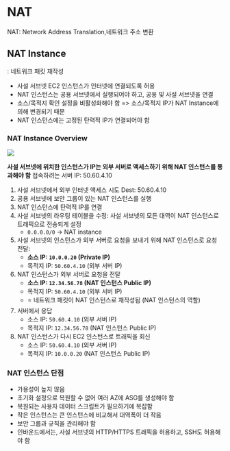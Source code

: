 # NAT

NAT: Network Address Translation,네트워크 주소 변환

## NAT Instance

: 네트워크 패킷 재작성

- 사설 서브넷 EC2 인스턴스가 인터넷에 연결되도록 허용
- NAT 인스턴스는 공용 서브넷에서 실행되어야 하고, 공용 및 사설 서브넷을 연결
- 소스/목적지 확인 설정을 비활성화해야 함 => 소스/목적지 IP가 NAT Instance에 의해 변경되기 때문
- NAT 인스턴스에는 고정된 탄력적 IP가 연결되어야 함


### NAT Instance Overview

<img src="../../img/natInstance.png" style="max-width: 60%" />

**사설 서브넷에 위치한 인스턴스가 IP는 외부 서버로 액세스하기 위해 NAT 인스턴스를 통과해야 함**
접속하려는 서버 IP: 50.60.4.10

1. 사설 서브넷에서 외부 인터넷 액세스 시도 Dest: 50.60.4.10
2. 공용 서브넷에 보안 그룹이 있는 NAT 인스턴스를 실행
3. NAT 인스턴스에 탄력적 IP를 연결
4. 사설 서브넷의 라우팅 테이블을 수정: 사설 서브넷의 모든 대역이 NAT 인스턴스로 트래픽으로 전송되게 설정
   - `0.0.0.0/0` -> NAT instance
5. 사설 서브넷의 인스턴스가 외부 서버로 요청을 보내기 위해 NAT 인스턴스로 요청 전달: 
   - **소스 IP: `10.0.0.20` (Private IP)**
   - 목적지 IP: `50.60.4.10` (외부 서버 IP)
6. NAT 인스턴스가 외부 서버로 요청을 전달
   - **소스 IP: `12.34.56.78` (NAT 인스턴스 Public IP)**
   - 목적지 IP: `50.60.4.10` (외부 서버 IP)
   - ⭐️ 네트워크 패킷이 NAT 인스턴스로 재작성됨 (NAT 인스턴스의 역할)
7. 서버에서 응답
   - 소스 IP: `50.60.4.10` (외부 서버 IP)
   - 목적지 IP: `12.34.56.78` (NAT 인스턴스 Public IP)
8. NAT 인스턴스가 다시 EC2 인스턴스로 트래픽을 회신
   - 소스 IP: `50.60.4.10` (외부 서버 IP)
   - 목적지 IP: `10.0.0.20` (NAT 인스턴스 Public IP)


### NAT 인스턴스 단점
- 가용성이 높지 않음
- 초기화 설정으로 복원할 수 없어 여러 AZ에 ASG를 생성해야 함
- 복원되는 사용자 데이터 스크립트가 필요하기에 복잡함
- 작은 인스턴스는 큰 인스턴스에 비교해서 대역폭이 더 작음
- 보안 그룹과 규칙을 관리해야 함
- 인바운드에서는, 사설 서브넷의 HTTP/HTTPS 트래픽을 허용하고, SSH도 허용해야 함


